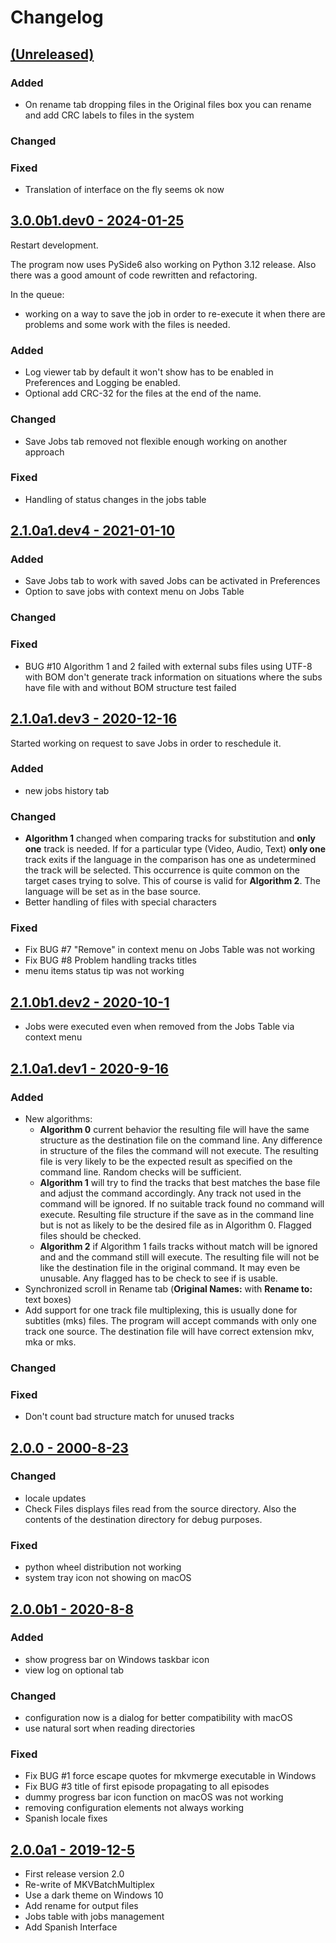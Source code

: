 # Changelog

## <ins>(Unreleased)</ins>

### Added

- On rename tab dropping files in the Original files box you can rename and
  add CRC labels to files in the system

### Changed


### Fixed

- Translation of interface on the fly seems ok now

## <ins>3.0.0b1.dev0 - 2024-01-25</ins>

Restart development.

The program now uses PySide6 also working on Python 3.12 release. Also
there was a good amount of code rewritten and refactoring.

In the queue:

- working on a way to save the job in order to re-execute it when
  there are problems and some work with the files is needed.

### Added

- Log viewer tab by default it won\'t show has to be enabled in Preferences
  and Logging be enabled.
- Optional add CRC-32 for the files at the end of the name.

### Changed

- Save Jobs tab removed not flexible enough working on another approach

### Fixed

- Handling of status changes in the jobs table

## <ins>2.1.0a1.dev4 - 2021-01-10</ins>

### Added

- Save Jobs tab to work with saved Jobs can be activated in Preferences
- Option to save jobs with context menu on Jobs Table

### Changed

### Fixed

- BUG #10 Algorithm 1 and 2 failed with external subs files using UTF-8
  with BOM don\'t generate track information on situations where the subs
  have file with and without BOM structure test failed

## <ins>2.1.0a1.dev3 - 2020-12-16</ins>

Started working on request to save Jobs in order to reschedule it.

### Added

- new jobs history tab

### Changed

- **Algorithm 1** changed when comparing tracks for substitution and
  **only one** track is needed. If for a particular type (Video,
  Audio, Text) **only one** track exits if the language in the
  comparison has one as undetermined the track will be selected. This
  occurrence is quite common on the target cases trying to solve. This
  of course is valid for **Algorithm 2**. The language will be set as
  in the base source.
- Better handling of files with special characters

### Fixed

- Fix BUG #7 \"Remove\" in context menu on Jobs Table was not working
- Fix BUG #8 Problem handling tracks titles
- menu items status tip was not working

## <ins>2.1.0b1.dev2 - 2020-10-1</ins>

- Jobs were executed even when removed from the Jobs Table via context menu

## <ins>2.1.0a1.dev1 - 2020-9-16</ins>

### Added

- New algorithms:
    - **Algorithm 0** current behavior the resulting file will have
      the same structure as the destination file on the command line.
      Any difference in structure of the files the command will not
      execute. The resulting file is very likely to be the expected
      result as specified on the command line. Random checks will be
      sufficient.
    - **Algorithm 1** will try to find the tracks that best matches
      the base file and adjust the command accordingly. Any track not
      used in the command will be ignored. If no suitable track found
      no command will execute. Resulting file structure if the save as
      in the command line but is not as likely to be the desired file
      as in Algorithm 0. Flagged files should be checked.
    - **Algorithm 2** if Algorithm 1 fails tracks without match will
      be ignored and and the command still will execute. The resulting
      file will not be like the destination file in the original
      command. It may even be unusable. Any flagged has to be check to
      see if is usable.
- Synchronized scroll in Rename tab (**Original Names:** with **Rename
  to:** text boxes)
- Add support for one track file multiplexing, this is usually done
  for subtitles (mks) files. The program will accept commands with
  only one track one source. The destination file will have correct
  extension mkv, mka or mks.

### Changed

### Fixed

-   Don\'t count bad structure match for unused tracks

## <ins>2.0.0 - 2000-8-23</ins>

### Changed

- locale updates
- Check Files displays files read from the source directory. Also the  contents of the
  destination directory for debug purposes.

### Fixed

- python wheel distribution not working
- system tray icon not showing on macOS

## <ins>2.0.0b1 - 2020-8-8</ins>

### Added

- show progress bar on Windows taskbar icon
- view log on optional tab

### Changed

- configuration now is a dialog for better compatibility with macOS
- use natural sort when reading directories

### Fixed

- Fix BUG #1 force escape quotes for mkvmerge executable in Windows
- Fix BUG #3 title of first episode propagating to all episodes
- dummy progress bar icon function on macOS was not working
- removing configuration elements not always working
- Spanish locale fixes

## <ins>2.0.0a1 - 2019-12-5</ins>

- First release version 2.0
- Re-write of MKVBatchMultiplex
- Use a dark theme on Windows 10
- Add rename for output files
- Jobs table with jobs management
- Add Spanish Interface
